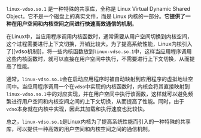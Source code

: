 
`linux-vdso.so.1` 是一种特殊的共享库，全称是 Linux Virtual Dynamic Shared Object。它不是一个磁盘上的真实文件，而是 Linux 内核的一部分。**它提供了一种在用户空间和内核空间之间进行快速高效通信的机制**。

在Linux中，当应用程序调用内核函数时，通常需要从用户空间切换到内核空间，这个过程需要进行上下文切换，开销比较大。为了提高系统性能，Linux内核引入了[[vdso机制]]，将一些内核函数放到`linux-vdso.so.1`中，这样当应用程序调用这些内核函数时，就可以直接在用户空间中执行，不需要进行上下文切换，从而提高了性能。

通常，`linux-vdso.so.1`会在启动应用程序时被自动映射到应用程序的虚拟地址空间中。当应用程序调用一个在`vdso`中实现的内核函数时，内核会将其直接映射到`linux-vdso.so.1`中的对应实现，并在用户空间中执行该函数，这样就可以避免频繁进行用户空间和内核空间之间的上下文切换，从而提高了性能。同时，由于`vdso`本身就在内核中实现，因此其加载和执行速度也比较快。

总之，`linux-vdso.so.1`是Linux内核为了提高系统性能而引入的一种特殊的共享库，可以提供一种高效的用户空间和内核空间之间的通信机制。